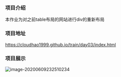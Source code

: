 ### 项目介绍
本作业为对之前table布局的网站进行div的重新布局

### 项目地址

https://cloudhao1999.github.io/train/day03/index.html

### 项目展示

![image-20200609232510234](https://gitee.com/cyh199910/personal_picture_bed/raw/master/img/image-20200609232510234.png)
